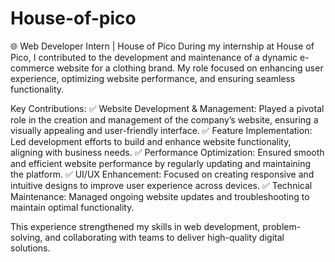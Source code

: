 # House-of-pico
🌐 Web Developer Intern | House of Pico
During my internship at House of Pico, I contributed to the development and maintenance of a dynamic e-commerce website for a clothing brand. My role focused on enhancing user experience, optimizing website performance, and ensuring seamless functionality.

Key Contributions:
✅ Website Development & Management: Played a pivotal role in the creation and management of the company’s website, ensuring a visually appealing and user-friendly interface.
✅ Feature Implementation: Led development efforts to build and enhance website functionality, aligning with business needs.
✅ Performance Optimization: Ensured smooth and efficient website performance by regularly updating and maintaining the platform.
✅ UI/UX Enhancement: Focused on creating responsive and intuitive designs to improve user experience across devices.
✅ Technical Maintenance: Managed ongoing website updates and troubleshooting to maintain optimal functionality.

This experience strengthened my skills in web development, problem-solving, and collaborating with teams to deliver high-quality digital solutions.
